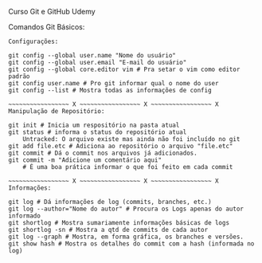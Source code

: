 Curso Git e GitHub Udemy

Comandos Git Básicos:

~~~~~~~~~~~~~~~~~ X ~~~~~~~~~~~~~~~~~ X ~~~~~~~~~~~~~~~~~ X
Configurações:

git config --global user.name "Nome do usuário"
git config --global user.email "E-mail do usuário"
git config --global core.editor vim # Pra setar o vim como editor padrão
git config user.name # Pro git informar qual o nome do user
git config --list # Mostra todas as informações de config

~~~~~~~~~~~~~~~~~ X ~~~~~~~~~~~~~~~~~ X ~~~~~~~~~~~~~~~~~ X
Manipulação de Repositório:

git init # Inicia um respositório na pasta atual
git status # informa o status do repositório atual
	Untracked: O arquivo existe mas ainda não foi incluído no git
git add file.etc # Adiciona ao repositório o arquivo "file.etc"
git commit # Dá o commit nos arquivos já adicionados.
git commit -m "Adicione um comentário aqui"
	# É uma boa prática informar o que foi feito em cada commit

~~~~~~~~~~~~~~~~~ X ~~~~~~~~~~~~~~~~~ X ~~~~~~~~~~~~~~~~~ X
Informações:

git log # Dá informações de log (commits, branches, etc.)
git log --author="Nome do autor" # Procura os Logs apenas do autor informado
git shortlog # Mostra sumariamente informações básicas de logs
git shortlog -sn # Mostra a qtd de commits de cada autor
git log --graph # Mostra, em forma gráfica, os branches e versões.
git show hash # Mostra os detalhes do commit com a hash (informada no log)




